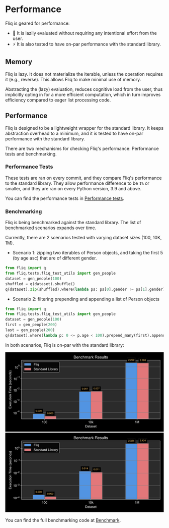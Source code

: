# Performance

Fliq is geared for performance:
* 🛌 It is lazily evaluated without requiring any intentional effort from the user.
* ⚡️ It is also tested to have on-par performance with the standard library.

## Memory
Fliq is lazy. It does not materialize the iterable, unless the operation requires it (e.g., reverse).
This allows Fliq to make minimal use of memory.

Abstracting the (lazy) evaluation, reduces cognitive load from the user, 
thus implicitly opting in for a more efficient computation,
which in turn improves efficiency compared to eager list processing code.

## Performance
Fliq is designed to be a lightweight wrapper for the standard library.
It keeps abstraction overhead to a minimum, 
and it is tested to have on-par performance with the standard library.

There are two mechanisms for checking Fliq's performance: Performance tests and benchmarking.

### Performance Tests
These tests are ran on every commit, and they compare Fliq's performance to the standard library.
They allow performance difference to be `1%` or smaller, and they are ran on every Python version, 3.9 and above.

You can find the performance tests in 
[Performance tests](https://github.com/oribarilan/fliq/blob/main/fliq/tests/system/test_performance.py).

### Benchmarking
Fliq is being benchmarked against the standard library. The list of 
benchmarked scenarios expands over time. 

Currently, there are 2 scenarios tested with varying dataset sizes (100, 10K, 1M).

* Scenario 1: zipping two iterables of Person objects, 
and taking the first 5 (by age asc) that are of different gender.
```python
from fliq import q
from fliq.tests.fliq_test_utils import gen_people
dataset = gen_people(100)
shuffled = q(dataset).shuffle()
q(dataset).zip(shuffled).where(lambda ps: ps[0].gender != ps[1].gender).order(by=lambda ps: ps[0].age+ps[1].age).take(5).to_list()
```
* Scenario 2: filtering prepending and appending a list of Person objects 
```python
from fliq import q
from fliq.tests.fliq_test_utils import gen_people
dataset = gen_people(100)
first = gen_people(200)
last = gen_people(200)
q(dataset).where(lambda p: 0 <= p.age < 100).prepend_many(first).append_many(last).select(lambda p: p.name).to_list()
```

In both scenarios, Fliq is on-par with the standard library:

![Benchmarking](https://github.com/oribarilan/fliq/blob/main/docs/assets/s1.png?raw=true "Scenario 1")
![Benchmarking](https://github.com/oribarilan/fliq/blob/main/docs/assets/s2.png?raw=true "Scenario 2")

You can find the full benchmarking code at [Benchmark](https://github.com/oribarilan/fliq/blob/main/benchmark/benchmark.py).